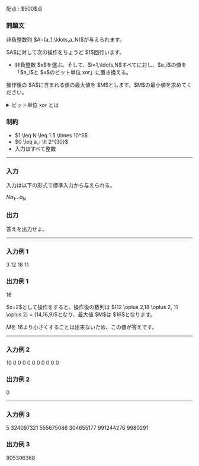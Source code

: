 
<div>

<span>

<span>

<p>
配点 : $500$点
</p>

<div>

<section>

### **問題文**

<p>
非負整数列 $A=(a_1,\ldots,a_N)$が与えられます。
</p>

<p>
$A$に対して次の操作をちょうど $1$回行います。
</p>

<ul>

<li>
非負整数 $x$を選ぶ。そして、$i=1,\ldots,N$すべてに対し、$a_i$の値を「$a_i$と $x$のビット単位 xor」に置き換える。
</li>

</ul>

<p>
操作後の $A$に含まれる値の最大値を $M$とします。$M$の最小値を求めてください。
</p>

<details>

<summary>
ビット単位 xor とは
</summary>
非負整数 $A, B$のビット単位 xor 、$A \oplus B$は、以下のように定義されます。

<ul>

<li>
$A \oplus B$を二進表記した際の $2^k$($k \geq 0$) の位の数は、$A, B$を二進表記した際の $2^k$の位の数のうち一方のみが $1$であれば $1$、そうでなければ $0$である。
</li>

</ul>
例えば、$3 \oplus 5 = 6$となります (二進表記すると: $011 \oplus 101 = 110$)。

</details>

</section>

</div>

<div>

<section>

### **制約**

<ul>

<li>
$1 \leq N \leq 1.5 \times 10^5$
</li>

<li>
$0 \leq a_i \lt 2^{30}$
</li>

<li>
入力はすべて整数
</li>

</ul>

</section>

</div>

---

<div>

<div>

<section>

### **入力**

<p>
入力は以下の形式で標準入力から与えられる。
</p>

<div>

$N$$a_1$$\ldots$$a_N$
</div>

</section>

</div>

<div>

<section>

### **出力**

<p>
答えを出力せよ。
</p>

</section>

</div>

</div>

---

<div>

<section>

### **入力例 1**

<div>

3
12 18 11

</div>

</section>

</div>

<div>

<section>

### **出力例 1**

<div>

16

</div>

<p>
$x=2$として操作をすると、操作後の数列は $(12 \oplus 2,18 \oplus 2, 11 \oplus 2) = (14,16,9)$となり、最大値 $M$は $16$となります。

$M$を $16$より小さくすることは出来ないため、この値が答えです。
</p>

</section>

</div>

---

<div>

<section>

### **入力例 2**

<div>

10
0 0 0 0 0 0 0 0 0 0

</div>

</section>

</div>

<div>

<section>

### **出力例 2**

<div>

0

</div>

</section>

</div>

---

<div>

<section>

### **入力例 3**

<div>

5
324097321 555675086 304655177 991244276 9980291

</div>

</section>

</div>

<div>

<section>

### **出力例 3**

<div>

805306368

</div>

</section>

</div>

</span>

</span>

</div>
